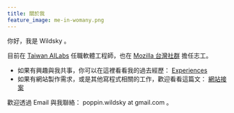```yaml
---
title: 關於我
feature_image: me-in-womany.png
---
```

你好，我是 Wildsky 。

目前在 [Taiwan AILabs](https://ailabs.tw/ "Taiwan AILabs 官網") 任職軟體工程師，也在 [Mozilla 台灣社群](https://moztw.org) 擔任志工。

* 如果有興趣與我共事，你可以在這裡看看我的過去經歷： [Experiences](https://blog.wildsky.cc/experiences)
* 如果有網站製作需求，或是其他寫程式相關的工作，歡迎看看這篇文： [網站接案](https://blog.wildsky.cc/freelancer)

歡迎透過 Email 與我聯絡： poppin.wildsky at gmail.com 。

<!--
時間軸
---

*   開始撰寫文章：2014/1/8
*   首次架起本部落格：2014/4/26
-->
